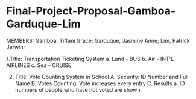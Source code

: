 # Final-Project-Proposal-Gamboa-Garduque-Lim

MEMBERS: Gamboa, Tiffani Grace;
         Garduque, Jasmine Anne;
         Lim, Patrick Jerwin;

1.Title: Transportation Ticketing System
        a. Land - BUS
        b. Air - INT'L AIRLINES
        c. Sea - CRUISE

2. Title: Vote Counting System in School
         A. Security: ID Number and Full Name
         B. Votes Counting: Vote increases every entry
         C. Results
                  a. ID numbers of people who have not voted are shown
         
